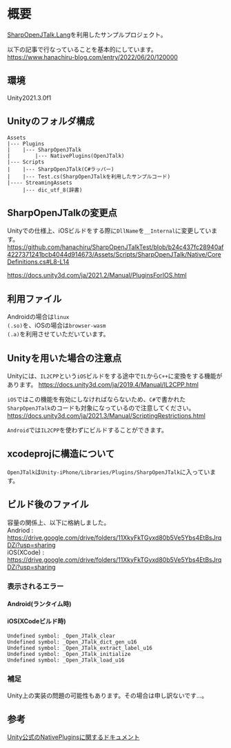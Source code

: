 # 概要
[SharpOpenJTalk.Lang](https://github.com/yamachu/SharpOpenJTalk/tree/master/library/lang)を利用したサンプルプロジェクト。
  
以下の記事で行なっていることを基本的にしています。  
https://www.hanachiru-blog.com/entry/2022/06/20/120000

## 環境
Unity2021.3.0f1

## Unityのフォルダ構成
```
Assets
|--- Plugins
|    |--- SharpOpenJTalk
|        |--- NativePlugins(OpenJTalk)
|--- Scripts
|    |--- SharpOpenJTalk(C#ラッパー)
|    |--- Test.cs(SharpOpenJTalkを利用したサンプルコード)
|---- StreamingAssets
     |--- dic_utf_8(辞書)
```

## SharpOpenJTalkの変更点
Unityでの仕様上、iOSビルドをする際に<code>DllName</code>を<code>__Internal</code>に変更しています。
https://github.com/hanachiru/SharpOpenJTalkTest/blob/b24c437fc28940af4227371241bcb4044d914673/Assets/Scripts/SharpOpenJTalk/Native/CoreDefinitions.cs#L8-L14

https://docs.unity3d.com/ja/2021.2/Manual/PluginsForIOS.html

## 利用ファイル
Androidの場合は<code>linux (.so)</code>を、iOSの場合は<code>browser-wasm (.a)</code>を利用させていただいています。


## Unityを用いた場合の注意点
Unityには、<code>IL2CPP</code>という<code>iOS</code>ビルドをする途中で<code>IL</code>から<code>C++</code>に変換をする機能があります。
https://docs.unity3d.com/ja/2019.4/Manual/IL2CPP.html

<code>iOS</code>ではこの機能を有効にしなければならないため、<code>C#</code>で書かれた<code>SharpOpenJTalk</code>のコードも対象になっているので注意してください。
https://docs.unity3d.com/ja/2021.3/Manual/ScriptingRestrictions.html

<code>Android</code>では<code>IL2CPP</code>を使わずにビルドすることができます。

## xcodeprojに構造について
<code>OpenJTalk</code>は<code>Unity-iPhone/Libraries/Plugins/SharpOpenJTalk</code>に入っています。

## ビルド後のファイル
容量の関係上、以下に格納しました。  
Andriod : https://drive.google.com/drive/folders/11XkyFkTGyxd80b5Ve5Ybs4EtBsJrqDZi?usp=sharing  
iOS(XCode) : https://drive.google.com/drive/folders/11XkyFkTGyxd80b5Ve5Ybs4EtBsJrqDZi?usp=sharing  

### 表示されるエラー
#### Android(ランタイム時)


#### iOS(XCodeビルド時)
```
Undefined symbol: _Open_JTalk_clear
Undefined symbol: _Open_JTalk_dict_gen_u16
Undefined symbol: _Open_JTalk_extract_label_u16
Undefined symbol: _Open_JTalk_initialize
Undefined symbol: _Open_JTalk_load_u16
```

### 補足
Unity上の実装の問題の可能性もあります。その場合は申し訳ないです...。

## 参考
[Unity公式のNativePluginsに関するドキュメント](https://docs.unity.cn/ja/2020.3/Manual/NativePlugins.html)
